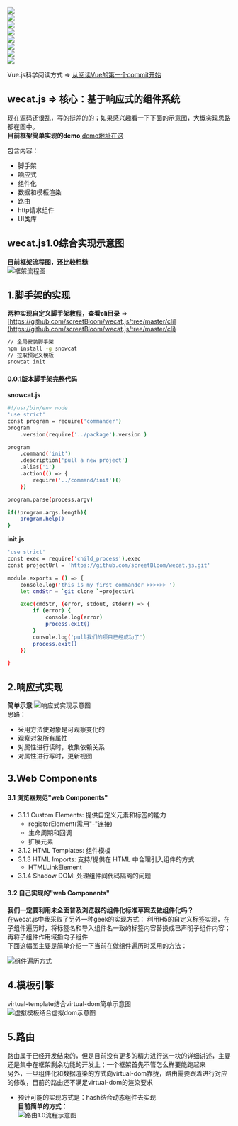 
![](https://img.shields.io/badge/%E8%84%9A%E6%89%8B%E6%9E%B6cli-0.0.1%7Cnode%7Cnpm%7Ccommander%7Cgit-brightgreen.svg)    
![](https://img.shields.io/badge/%E6%A8%A1%E6%9D%BF%E5%BC%95%E6%93%8Etemplate-0.0.1%7Creg%7Cnew%20Function-brightgreen.svg)    
![](https://img.shields.io/badge/%E8%B7%AF%E7%94%B1router-1.0.0%7Chash%7Clazy%20load%7Chook%20function-brightgreen.svg)   
![](https://img.shields.io/badge/c--model-wecat.js1.0-brightgreen.svg)         
![](https://img.shields.io/badge/c--show-wecat.js1.0-brightgreen.svg)       
![](https://img.shields.io/badge/%E6%8F%92%E5%80%BC%E8%A1%A8%E8%BE%BE%E5%BC%8F-wecat.js1.0-brightgreen.svg)         
![](https://img.shields.io/badge/watch%E7%9B%91%E6%B5%8B%E6%95%B0%E6%8D%AE-wecat.js1.0-brightgreen.svg)         
![](https://img.shields.io/badge/%E7%BB%84%E4%BB%B6%E7%B3%BB%E7%BB%9F-wecat.js1.0-brightgreen.svg)         
 
      

Vue.js科学阅读方式 => [从阅读Vue的第一个commit开始](https://github.com/screetBloom/wecat.js/tree/master/How_to_read_Vue_correctly)

wecat.js => 核心：基于响应式的组件系统
---

现在源码还很乱，写的挺差的的；如果感兴趣看一下下面的示意图，大概实现思路都在图中。           
**目前框架简单实现的demo**,[demo地址在这](http://115.159.100.155/wecat/index.html)           

包含内容：
- 脚手架 
- 响应式
- 组件化
- 数据和模板渲染
- 路由
- http请求组件 
- UI类库

wecat.js1.0综合实现示意图
---
**目前框架流程图，还比较粗糙**    
![框架流程图](http://7xl4c6.com1.z0.glb.clouddn.com/FlPWkwa-hNjhdMEHT49949azsKT7)  

1.脚手架的实现
---  
**两种实现自定义脚手架教程，查看cli目录** => [https://github.com/screetBloom/wecat.js/tree/master/cli](https://github.com/screetBloom/wecat.js/tree/master/cli)

```bash
// 全局安装脚手架
npm install -g snowcat
// 拉取预定义模板
snowcat init
```        


####  0.0.1版本脚手架完整代码
**snowcat.js**
```bash
#!/usr/bin/env node
'use strict'
const program = require('commander')
program
    .version(require('../package').version )

program
    .command('init')
    .description('pull a new project')
    .alias('i')
    .action(() => {
        require('../command/init')()
    })

program.parse(process.argv)

if(!program.args.length){
    program.help()
}
```   
    
 **init.js**
```bash
'use strict'
const exec = require('child_process').exec
const projectUrl = 'https://github.com/screetBloom/wecat.js.git'

module.exports = () => {
    console.log('this is my first commander >>>>>> ')
    let cmdStr = `git clone `+projectUrl

    exec(cmdStr, (error, stdout, stderr) => {
        if (error) {
            console.log(error)
            process.exit()
        }
        console.log('pull我们的项目已经成功了')
        process.exit()
    })

}
```
     
     
2.响应式实现
---
**简单示意**
![响应式实现示意图](http://7xl4c6.com1.z0.glb.clouddn.com/FselYryU-RVQc4Bb4wnh4Uu81Q8N)     
思路：   
- 采用方法使对象是可观察变化的
- 观察对象所有属性
- 对属性进行读时，收集依赖关系
- 对属性进行写时，更新视图

3.Web Components 
---
#### 3.1 浏览器规范"web Components"
- 3.1.1 Custom Elements: 提供自定义元素和标签的能力
    - registerElement(需用"-"连接)
    - 生命周期和回调
    - 扩展元素
- 3.1.2 HTML Templates: 组件模板
- 3.1.3 HTML Imports: 支持/提供在 HTML 中合理引入组件的方式
    - HTMLLinkElement
- 3.1.4 Shadow DOM: 处理组件间代码隔离的问题          

#### 3.2 自己实现的"web Components"
**我们一定要利用未全面普及浏览器的组件化标准草案去做组件化吗？**        
在wecat.js中我采取了另外一种geek的实现方式： 利用H5的自定义标签实现，在子组件遍历时，将标签名和导入组件名一致的标签内容替换成已声明子组件内容；再将子组件作用域指向子组件       
下面这幅图主要是简单介绍一下当前在做组件遍历时采用的方法：    

![组件遍历方式](http://7xl4c6.com1.z0.glb.clouddn.com/Fk_gXH-Is7pneNWTJf9XqlMvVEyT)

4.模板引擎
---
virtual-template结合virtual-dom简单示意图       
![虚拟模板结合虚拟dom示意图](http://7xl4c6.com1.z0.glb.clouddn.com/Fpq5bEp2oZPPBXPsHwpFc1wshiOj)  

5.路由
---
路由属于已经开发结束的，但是目前没有更多的精力进行这一块的详细讲述，主要还是集中在框架剩余功能的开发上；一个框架首先不管怎么样要能跑起来    
另外，一旦组件化和数据渲染的方式向virtual-dom靠拢，路由需要跟着进行对应的修改，目前的路由还不满足virtual-dom的渲染要求          
- 预计可能的实现方式是：hash结合动态组件去实现      
**目前简单的方式：**    
![路由1.0流程示意图](http://7xl4c6.com1.z0.glb.clouddn.com/Fiz-dYfMNS0FZH70iGbZ45cZnMrV)  





     





